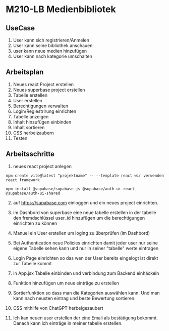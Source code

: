 # M210-LB Medienbibliotek

## UseCase

1. User kann sich registrieren/Anmelen 
2. User kann seine bibliothek anschauen
3. user kann neue medien hinzufügen
4. User kann nach kategorie umschalten

## Arbeitsplan

1. Neues react Project erstellen
2. Neues superbase project erstellen
3. Tabelle erstellen
4. User erstellen
5. Berechtigungen verwalten
6. Login/Regiestrirung einrichten
7. Tabelle anzeigen
8. Inhalt hinzufügen einbinden
9. Inhalt sortieren
10. CSS herbeizaubern
11. Testen


## Arbeitsschritte

1. neues react project anlegen
``` 
npm create vite@latest "projektname" -- --template react wir verwenden react framework 
```
```
npm install @supabase/supabase-js @supabase/auth-ui-react @supabase/auth-ui-shared
```

2. auf https://supabase.com einloggen und ein neues project einrichten.

3. im Dashbord von superbase eine neue tabelle erstellen
    in der tabelle den fremdschlüssel user_id hinzufügen um die berechtigungen einrichten zu können
4. Manuel ein User erstellen um loging zu überprüfen (im Dashbord)
5. Bei Authentication neue Policies einrichten damit jeder user nur seine eigene Tabelle sehen kann und nur in seiner "tabelle" werte eintragen
6. Login Page einrichten so das wen der User bereits eingelogt ist direkt zur Tabelle kommt
7. in App.jsx Tabelle einbinden und verbindung zum Backend einhäckeln
8. Funktion hinzufügen um neue einträge zu erstellen
9. Sortierfunktion so dass man die Kategorien auswählen kann. Und man kann nach neusten eintrag und beste Bewertung sortieren.
10. CSS mithilfe von ChatGPT herbeigezaubert
11. Ich kan neuen user erstellen der eine Emali als bestätigung bekommt. Danach kann ich einträge in meiner tabelle erstellen.
